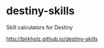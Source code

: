destiny-skills
==============

Skill calculators for Destiny

http://birkholz.github.io/destiny-skills